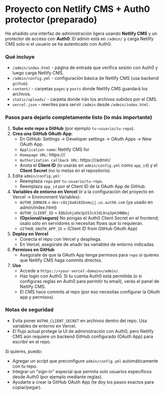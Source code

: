 # Proyecto con Netlify CMS + Auth0 protector (preparado)

He añadido una interfaz de administración ligera usando **Netlify CMS** y un protector de acceso con **Auth0**.
El admin está en `/admin/` y carga Netlify CMS solo si el usuario se ha autenticado con Auth0.

### Qué incluye
- `/admin/index.html` - página de entrada que verifica sesión con Auth0 y luego carga Netlify CMS.
- `/admin/config.yml` - configuración básica de Netlify CMS (usa backend `github`).
- `content/` - carpetas `pages` y `posts` donde Netlify CMS guardará los archivos.
- `static/uploads/` - carpeta donde irán los archivos subidos por el CMS.
- `vercel.json` - rewrites para servir `/admin` desde `/admin/index.html`.

### Pasos para dejarlo completamente listo (lo más importante)
1. **Sube este repo a GitHub** (por ejemplo `tu-usuario/tu-repo`).
2. **Crea una GitHub OAuth App**:
   - En GitHub: Settings → Developer settings → OAuth Apps → New OAuth App.
   - `Application name`: Netlify CMS for <tu-repo>
   - `Homepage URL`: https://<your-vercel-domain>/
   - `Authorization callback URL`: https://<your-vercel-domain>/admin/
   - Anota el **Client ID** (lo usarás en `admin/config.yml` como `app_id`) y el **Client Secret** (no lo metas en el repositorio).
3. Edita `admin/config.yml`:
   - Reemplaza `repo` por `tu-usuario/tu-repo`.
   - Reemplaza `app_id` por el Client ID de la OAuth App de GitHub.
4. **Variables de entorno en Vercel** (ir a la configuración del proyecto en Vercel → Environment Variables):
   - `AUTH0_DOMAIN` = `dev-c81j6a8i02bxmujj.us.auth0.com` (ya usado en admin/index.html)
   - `AUTH0_CLIENT_ID` = `EQbZuhjaOe3pS53iVJdL9cq3pHJHNBej`
   - **(Opcional/seguro)** No pongas el Auth0 Client Secret en el frontend; úsalo sólo en servidores si necesitas flows que lo requieran.
   - `GITHUB_OAUTH_APP_ID` = (Client ID from GitHub OAuth App)
5. **Deploy en Vercel**
   - Conecta el repo con Vercel y despliega.
   - En Vercel, asegúrate de añadir las variables de entorno indicadas.
6. **Permisos en GitHub**
   - Asegúrate de que la OAuth App tenga permisos para `repo` si quieres que Netlify CMS haga commits directos.
7. **Uso**
   - Accede a `https://<your-vercel-domain>/admin/`.
   - Haz login con Auth0. Si tu cuenta Auth0 está permitida (o si configuras reglas en Auth0 para permitir tu email), verás el panel de Netlify CMS.
   - El CMS hace commits al repo (por eso necesitas configurar la OAuth app y permisos).

### Notas de seguridad
- Evita poner `AUTH0_CLIENT_SECRET` en archivos dentro del repo. Usa variables de entorno en Vercel.
- El flujo actual protege la UI de administración con Auth0, pero Netlify CMS aún requiere un backend GitHub configurado (OAuth App) para escribir en el repo.

Si quieres, puedo:
- Agregar un script que preconfigure `admin/config.yml` automáticamente con tu repo.
- Integrar un "sign-in" especial que permita solo usuarios específicos desde Auth0 (por ejemplo mediante reglas).
- Ayudarte a crear la GitHub OAuth App (te doy los pasos exactos para copiar/pegar).
